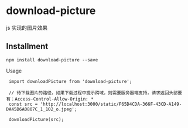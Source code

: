 # download-picture

js 实现的图片效果

## Installment

```
npm install download-picture --save

```

Usage

```
 import downloadPicture from 'download-picture';

 // 待下载图片的路径，如果下载过程中提示跨域，则需要服务器端支持，请求返回头部要有：Access-Control-Allow-Origin: *
 const src = 'http://localhost:3000/static/F65D4CDA-366F-43CD-A149-DA45D6A0807C_1_102_o.jpeg';

 downloadPicture(src);
```

